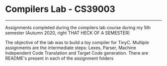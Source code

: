 # Compilers Lab - CS39003

<hr>

Assignments completed during the compilers lab course during my 5th semester (Autumn 2020, right THAT HECK OF A SEMESTER)



The objective of the lab was to build a toy compiler for TinyC. Multiple assignments are the intermediate steps: Lexes, Parser, Machine Independent Code Translation and Target Code generation. There are README's present in each of the assignment folders